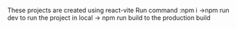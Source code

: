 These projects are created using react-vite
Run command :npm i
->npm run dev 
to run the project in local
-> npm run build 
to the production build
